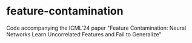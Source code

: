 # feature-contamination
Code accompanying the ICML'24 paper "Feature Contamination: Neural Networks Learn Uncorrelated Features and Fail to Generalize"

